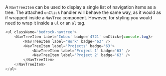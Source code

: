 A `NavTreeItem` can be used to display a single list
of navigation items as a tree. The attached `onClick`
handler will behave the same way, as it would as if
wrapped inside a `NavTree` component. However, for styling
you would need to wrap it inside a `ul` or an `ol` tag.

```js
<ul className='bedrock-navtree'>
    <NavTreeItem label='Inbox' badge='4721' onClick={console.log}>
        <NavTreeItem label='Work' badge='63' />
        <NavTreeItem label='Projects' badge='63'>
            <NavTreeItem label='Project 1' badge='63' />
            <NavTreeItem label='Project 2' badge='63' />
        </NavTreeItem>
    </NavTreeItem>
</ul>
```
